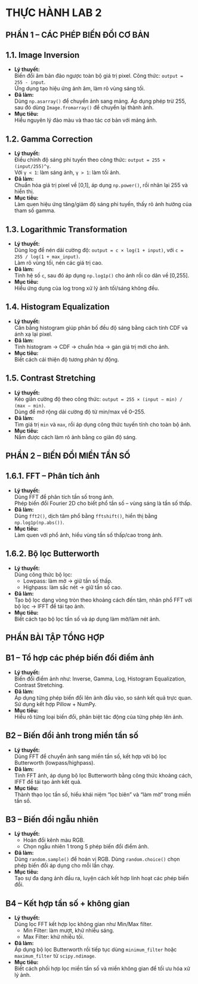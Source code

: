 # THỰC HÀNH LAB 2
## PHẦN 1 – CÁC PHÉP BIẾN ĐỔI CƠ BẢN
## 1.1. Image Inversion
- **Lý thuyết:**  
  Biến đổi âm bản đảo ngược toàn bộ giá trị pixel. Công thức: `output = 255 - input`.  
  Ứng dụng tạo hiệu ứng ảnh âm, làm rõ vùng sáng tối.
- **Đã làm:**  
  Dùng `np.asarray()` để chuyển ảnh sang mảng. Áp dụng phép trừ 255, sau đó dùng `Image.fromarray()` để chuyển lại thành ảnh.
- **Mục tiêu:**  
  Hiểu nguyên lý đảo màu và thao tác cơ bản với mảng ảnh.
## 1.2. Gamma Correction
- **Lý thuyết:**  
  Điều chỉnh độ sáng phi tuyến theo công thức: `output = 255 × (input/255)^γ`.  
  Với `γ < 1`: làm sáng ảnh, `γ > 1`: làm tối ảnh.
- **Đã làm:**  
  Chuẩn hóa giá trị pixel về [0,1], áp dụng `np.power()`, rồi nhân lại 255 và hiển thị.
- **Mục tiêu:**  
  Làm quen hiệu ứng tăng/giảm độ sáng phi tuyến, thấy rõ ảnh hưởng của tham số gamma.
## 1.3. Logarithmic Transformation
- **Lý thuyết:**  
  Dùng log để nén dải cường độ: `output = c × log(1 + input)`, với `c = 255 / log(1 + max_input)`.  
  Làm rõ vùng tối, nén các giá trị cao.
- **Đã làm:**  
  Tính hệ số `c`, sau đó áp dụng `np.log1p()` cho ảnh rồi co dãn về [0,255].
- **Mục tiêu:**  
  Hiểu ứng dụng của log trong xử lý ảnh tối/sáng không đều.
## 1.4. Histogram Equalization
- **Lý thuyết:**  
  Cân bằng histogram giúp phân bố đều độ sáng bằng cách tính CDF và ánh xạ lại pixel.
- **Đã làm:**  
  Tính histogram → CDF → chuẩn hóa → gán giá trị mới cho ảnh.
- **Mục tiêu:**  
  Biết cách cải thiện độ tương phản tự động.
## 1.5. Contrast Stretching
- **Lý thuyết:**  
  Kéo giãn cường độ theo công thức: `output = 255 × (input − min) / (max − min)`.  
  Dùng để mở rộng dải cường độ từ min/max về 0–255.
- **Đã làm:**  
  Tìm giá trị `min` và `max`, rồi áp dụng công thức tuyến tính cho toàn bộ ảnh.
- **Mục tiêu:**  
  Nắm được cách làm rõ ảnh bằng co giãn độ sáng.
## PHẦN 2 – BIẾN ĐỔI MIỀN TẦN SỐ
## 1.6.1. FFT – Phân tích ảnh
- **Lý thuyết:**  
  Dùng FFT để phân tích tần số trong ảnh.  
  Phép biến đổi Fourier 2D cho biết phổ tần số – vùng sáng là tần số thấp.
- **Đã làm:**  
  Dùng `fft2()`, dịch tâm phổ bằng `fftshift()`, hiển thị bằng `np.log1p(np.abs())`.
- **Mục tiêu:**  
  Làm quen với phổ ảnh, hiểu vùng tần số thấp/cao trong ảnh.
## 1.6.2. Bộ lọc Butterworth
- **Lý thuyết:**  
  Dùng công thức bộ lọc:  
  - Lowpass: làm mờ → giữ tần số thấp.  
  - Highpass: làm sắc nét → giữ tần số cao.
- **Đã làm:**  
  Tạo bộ lọc dạng vòng tròn theo khoảng cách đến tâm, nhân phổ FFT với bộ lọc → IFFT để tái tạo ảnh.
- **Mục tiêu:**  
  Biết cách tạo bộ lọc tần số và áp dụng làm mờ/làm nét ảnh.
## PHẦN BÀI TẬP TỔNG HỢP
## B1 – Tổ hợp các phép biến đổi điểm ảnh
- **Lý thuyết:**  
  Biến đổi điểm ảnh như: Inverse, Gamma, Log, Histogram Equalization, Contrast Stretching.
- **Đã làm:**  
  Áp dụng từng phép biến đổi lên ảnh đầu vào, so sánh kết quả trực quan. Sử dụng kết hợp Pillow + NumPy.
- **Mục tiêu:**  
  Hiểu rõ từng loại biến đổi, phân biệt tác động của từng phép lên ảnh.
## B2 – Biến đổi ảnh trong miền tần số
- **Lý thuyết:**  
  Dùng FFT để chuyển ảnh sang miền tần số, kết hợp với bộ lọc Butterworth (lowpass/highpass).
- **Đã làm:**  
  Tính FFT ảnh, áp dụng bộ lọc Butterworth bằng công thức khoảng cách, IFFT để tái tạo ảnh kết quả.
- **Mục tiêu:**  
  Thành thạo lọc tần số, hiểu khái niệm “lọc biên” và “làm mờ” trong miền tần số.
## B3 – Biến đổi ngẫu nhiên
- **Lý thuyết:**  
  - Hoán đổi kênh màu RGB.  
  - Chọn ngẫu nhiên 1 trong 5 phép biến đổi điểm ảnh.
- **Đã làm:**  
  Dùng `random.sample()` để hoán vị RGB. Dùng `random.choice()` chọn phép biến đổi áp dụng cho mỗi lần chạy.
- **Mục tiêu:**  
  Tạo sự đa dạng ảnh đầu ra, luyện cách kết hợp linh hoạt các phép biến đổi.
## B4 – Kết hợp tần số + không gian
- **Lý thuyết:**  
  Dùng lọc FFT kết hợp lọc không gian như Min/Max filter.  
  - Min Filter: làm mượt, khử nhiễu sáng.  
  - Max Filter: khử nhiễu tối.
- **Đã làm:**  
  Áp dụng bộ lọc Butterworth rồi tiếp tục dùng `minimum_filter` hoặc `maximum_filter` từ `scipy.ndimage`.
- **Mục tiêu:**  
  Biết cách phối hợp lọc miền tần số và miền không gian để tối ưu hóa xử lý ảnh.